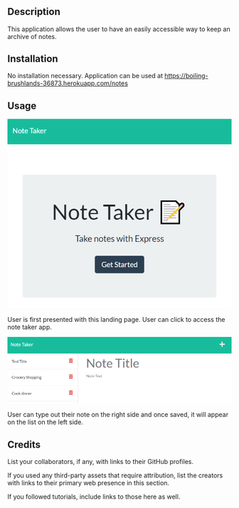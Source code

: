 # <Note Taker>

## Description

This application allows the user to have an easily accessible way to keep an archive of notes. 

## Installation

No installation necessary. Application can be used at https://boiling-brushlands-36873.herokuapp.com/notes

## Usage
<img src="./public/assets/images/note-taker-1.png" alt="screenshot of note taker app homepage">

User is first presented with this landing page. User can click to access the note taker app.

<img src="./public/assets/images/note-taker-2.png" alt="screenshot of note taker app">

User can type out their note on the right side and once saved, it will appear on the list on the left side.

## Credits

List your collaborators, if any, with links to their GitHub profiles.

If you used any third-party assets that require attribution, list the creators with links to their primary web presence in this section.

If you followed tutorials, include links to those here as well.
